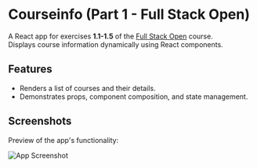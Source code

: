 # Courseinfo (Part 1 - Full Stack Open)

A React app for exercises **1.1-1.5** of the [Full Stack Open](https://fullstackopen.com) course.  
Displays course information dynamically using React components.

## Features
- Renders a list of courses and their details.
- Demonstrates props, component composition, and state management.

## Screenshots

Preview of the app's functionality:

![App Screenshot](/preview/screenshot.png)